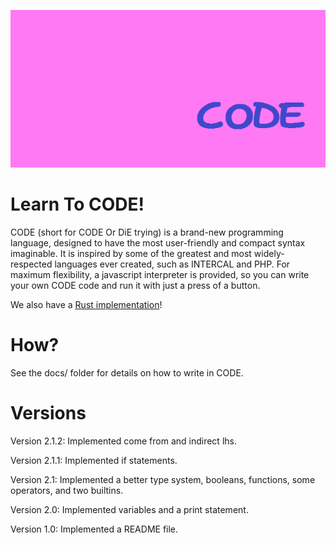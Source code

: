 ![](code.png)

# Learn To CODE!
CODE (short for CODE Or DiE trying) is a brand-new programming language, designed to have the most user-friendly and compact syntax imaginable. It is inspired by some of the greatest and most widely-respected languages ever created, such as INTERCAL and PHP. For maximum flexibility, a javascript interpreter is provided, so you can write your own CODE code and run it with just a press of a button.

We also have a [Rust implementation](https://github.com/benwh1/CODE)!

# How?
See the docs/ folder for details on how to write in CODE.

# Versions
Version 2.1.2: Implemented come from and indirect lhs.

Version 2.1.1: Implemented if statements.

Version 2.1: Implemented a better type system, booleans, functions, some operators, and two builtins.

Version 2.0: Implemented variables and a print statement.

Version 1.0: Implemented a README file.
